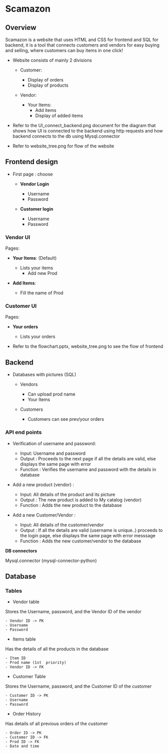 
# Scamazon

## Overview
Scamazon is a website that uses HTML and CSS for frontend and SQL for backend, it is a tool that connects customers and vendors for easy buying and selling, where customers can buy items in one click!

- Website consists of mainly 2 divisions
  - Customer:
    - Display of orders
    - Display of products

  - Vendor:
    - Your Items:
      - Add items
      - Display of added items


- Refer to the UI_connect_backend.png document for the diagram that shows how UI is connected to the backend using http requests and how backend connects to the db using Mysql.connector

- Refer to website_tree.png for flow of the website

## Frontend design

- First page : choose
	- **Vendor Login**
		- Username
		- Password

	- **Customer login**
		- Username
		- Password

### Vendor UI

Pages: 
- **Your Items**: (Default)
	- Lists your items
		- Add new Prod 

- **Add Items**:
	- Fill the name of Prod 

### Customer UI

Pages:

- **Your orders**
	- Lists your orders

- Refer to the flowchart.pptx, website_tree.png to see the flow of frontend


## Backend

-  Databases with pictures (SQL)
	- Vendors
		- Can upload prod name
		- Your Items

	- Customers
		- Customers can see prev/your orders
	
### API end points

- Verification of username and password:
	- Input: Username and password
	- Output : Proceeds to the next page if all the details are valid, else displays the same page with error
	- Function : Verifies the username and password with the details in database

- Add a new product (vendor) : 
	- Input: All details of the product and its picture
	- Output : The new product is added to My catalog (vendor)
	- Function : Adds the new product to the database

- Add a new Customer/Vendor : 
	- Input: All details of the customer/vendor
	- Output : If all the details are valid (username is unique..) proceeds to the login page, else displays the same page with error messsage
	- Function : Adds the new customer/vendor to the database

**DB connectors**

Mysql.connector (mysql-connector-python)

## Database

### Tables

- Vendor table

Stores the Username, password, and the Vendor ID of the vendor

	- Vendor ID -> PK
	- Username
	- Password

- Items table

Has the details of all the products in the database

	- Item ID
	- Prod name (1st  priority)
	- Vendor ID -> FK

- Customer Table
 
Stores the Username, password, and the Customer ID of the customer
	
	- Customer ID -> PK
	- Username
	- Password

- Order History

Has details of all previous orders of the customer

	- Order ID -> PK
	- Customer ID -> FK
	- Prod ID -> FK
	- Date and time






